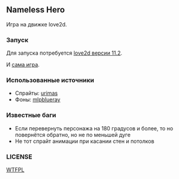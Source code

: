 ## Nameless Hero
Игра на движке love2d.

### Запуск
Для запуска потребуется [love2d версии 11.2](https://bitbucket.org/rude/love/downloads/).

И [сама игра](/dist).

### Использованные источники
* Спрайты: [urimas](https://www.deviantart.com/urimas)
* Фоны: [mlpblueray](https://www.deviantart.com/mlpblueray)

### Известные баги
* Если перевернуть персонажа на 180 градусов и более, то но повернётся обратно, но не по меньшей дуге
* Не тот спрайт анимации при касании стен и потолков

### LICENSE
[WTFPL](/LICENSE)
